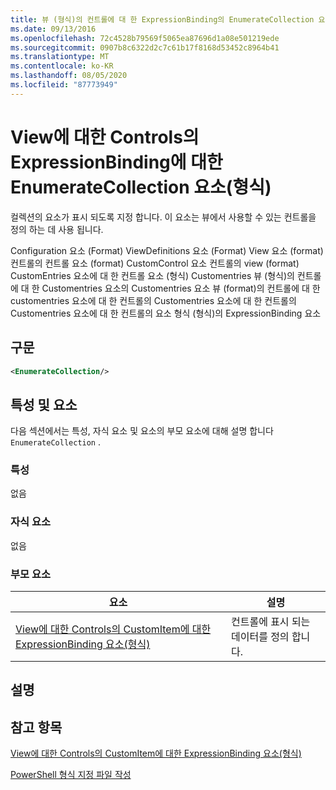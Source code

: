 ```yaml
---
title: 뷰 (형식)의 컨트롤에 대 한 ExpressionBinding의 EnumerateCollection 요소 | Microsoft Docs
ms.date: 09/13/2016
ms.openlocfilehash: 72c4528b79569f5065ea87696d1a08e501219ede
ms.sourcegitcommit: 0907b8c6322d2c7c61b17f8168d53452c8964b41
ms.translationtype: MT
ms.contentlocale: ko-KR
ms.lasthandoff: 08/05/2020
ms.locfileid: "87773949"
---
```

# <a name="enumeratecollection-element-for-expressionbinding-for-controls-for-view-format"></a>View에 대한 Controls의 ExpressionBinding에 대한 EnumerateCollection 요소(형식)

컬렉션의 요소가 표시 되도록 지정 합니다. 이 요소는 뷰에서 사용할 수 있는 컨트롤을 정의 하는 데 사용 됩니다.

Configuration 요소 (Format) ViewDefinitions 요소 (Format) View 요소 (format) 컨트롤의 컨트롤 요소 (format) CustomControl 요소 컨트롤의 view (format) CustomEntries 요소에 대 한 컨트롤 요소 (형식) Customentries 뷰 (형식)의 컨트롤에 대 한 Customentries 요소의 Customentries 요소 뷰 (format)의 컨트롤에 대 한 customentries 요소에 대 한 컨트롤의 Customentries 요소에 대 한 컨트롤의 Customentries 요소에 대 한 컨트롤의 요소 형식 (형식)의 ExpressionBinding 요소

## <a name="syntax"></a>구문

```xml
<EnumerateCollection/>
```

## <a name="attributes-and-elements"></a>특성 및 요소

다음 섹션에서는 특성, 자식 요소 및 요소의 부모 요소에 대해 설명 합니다 `EnumerateCollection` .

### <a name="attributes"></a>특성

없음

### <a name="child-elements"></a>자식 요소

없음

### <a name="parent-elements"></a>부모 요소

|요소|설명|
|-------------|-----------------|
|[View에 대한 Controls의 CustomItem에 대한 ExpressionBinding 요소(형식)](./expressionbinding-element-for-customitem-for-controls-for-view-format.md)|컨트롤에 표시 되는 데이터를 정의 합니다.|

## <a name="remarks"></a>설명

## <a name="see-also"></a>참고 항목

[View에 대한 Controls의 CustomItem에 대한 ExpressionBinding 요소(형식)](./expressionbinding-element-for-customitem-for-controls-for-view-format.md)

[PowerShell 형식 지정 파일 작성](./writing-a-powershell-formatting-file.md)
